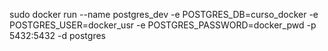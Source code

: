 sudo docker run --name postgres_dev -e POSTGRES_DB=curso_docker -e POSTGRES_USER=docker_usr -e POSTGRES_PASSWORD=docker_pwd -p 5432:5432  -d postgres
